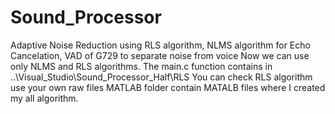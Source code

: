 # Sound_Processor
Adaptive Noise Reduction using RLS algorithm, NLMS algorithm for Echo Cancelation, VAD of G729 to separate noise from voice
Now we can use only NLMS and RLS algorithms.
The main.c function contains in ..\Visual_Studio\Sound_Processor_Half\RLS
You can check RLS algorithm use your own raw files
MATLAB folder contain MATALB files where I created my all algorithm.
